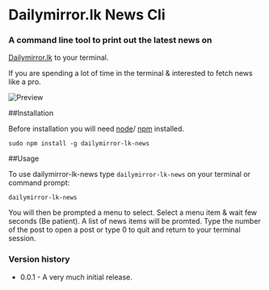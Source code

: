 # Dailymirror.lk News Cli

### A command line tool to print out the latest news on 
[Dailymirror.lk](http://www.dailymirror.lk/) to your terminal.

If you are spending a lot of time in the terminal & interested to fetch news 
like a pro.

![Preview](http://gayan.me/thumbnails/daily-mirror-news-thumb-lg.png)

##Installation

Before installation you will need [node](http://nodejs.org/)/
[npm](https://npmjs.org/) installed.

    sudo npm install -g dailymirror-lk-news
    
##Usage

To use dailymirror-lk-news type `dailymirror-lk-news` on your terminal or
command prompt:

    dailymirror-lk-news    
    
You will then be prompted a menu to select. Select a menu item & 
wait few seconds (Be patient). A list of news items will be promted. 
Type the number of the post to open a post or type 0 to quit and return 
to your terminal session.

### Version history

- 0.0.1 - A very much initial release.

